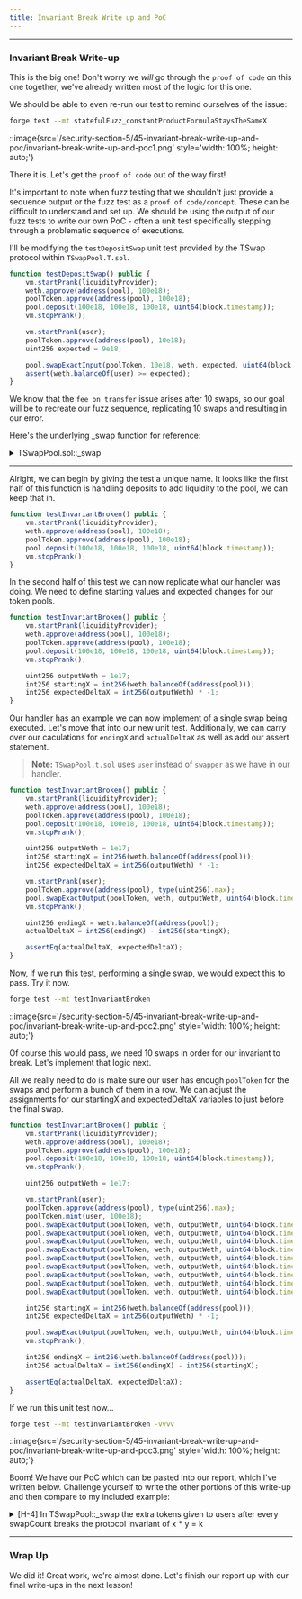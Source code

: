 ```yaml
---
title: Invariant Break Write up and PoC
---
```


---

### Invariant Break Write-up

This is the big one! Don't worry we _will_ go through the `proof of code` on this one together, we've already written most of the logic for this one.

We should be able to even re-run our test to remind ourselves of the issue:

```bash
forge test --mt statefulFuzz_constantProductFormulaStaysTheSameX
```

::image{src='/security-section-5/45-invariant-break-write-up-and-poc/invariant-break-write-up-and-poc1.png' style='width: 100%; height: auto;'}

There it is. Let's get the `proof of code` out of the way first!

It's important to note when fuzz testing that we shouldn't just provide a sequence output or the fuzz test as a `proof of code/concept`. These can be difficult to understand and set up. We should be using the output of our fuzz tests to write our own PoC - often a unit test specifically stepping through a problematic sequence of executions.

I'll be modifying the `testDepositSwap` unit test provided by the TSwap protocol within `TSwapPool.T.sol`.

```js
function testDepositSwap() public {
    vm.startPrank(liquidityProvider);
    weth.approve(address(pool), 100e18);
    poolToken.approve(address(pool), 100e18);
    pool.deposit(100e18, 100e18, 100e18, uint64(block.timestamp));
    vm.stopPrank();

    vm.startPrank(user);
    poolToken.approve(address(pool), 10e18);
    uint256 expected = 9e18;

    pool.swapExactInput(poolToken, 10e18, weth, expected, uint64(block.timestamp));
    assert(weth.balanceOf(user) >= expected);
}
```

We know that the `fee on transfer` issue arises after 10 swaps, so our goal will be to recreate our fuzz sequence, replicating 10 swaps and resulting in our error.

Here's the underlying \_swap function for reference:

<details>
<summary>TSwapPool.sol::_swap</summary>

```js
function _swap(IERC20 inputToken, uint256 inputAmount, IERC20 outputToken, uint256 outputAmount) private {
    if (_isUnknown(inputToken) || _isUnknown(outputToken) || inputToken == outputToken) {
        revert TSwapPool__InvalidToken();
    }

    // @Audit-High - Breaks protocol invariant
    swap_count++;
    if (swap_count >= SWAP_COUNT_MAX) {
        swap_count = 0;
        outputToken.safeTransfer(msg.sender, 1_000_000_000_000_000_000);
    }
    emit Swap(msg.sender, inputToken, inputAmount, outputToken, outputAmount);

    inputToken.safeTransferFrom(msg.sender, address(this), inputAmount);
    outputToken.safeTransfer(msg.sender, outputAmount);
}
```

</details>

---

Alright, we can begin by giving the test a unique name. It looks like the first half of this function is handling deposits to add liquidity to the pool, we can keep that in.

```js
function testInvariantBroken() public {
    vm.startPrank(liquidityProvider);
    weth.approve(address(pool), 100e18);
    poolToken.approve(address(pool), 100e18);
    pool.deposit(100e18, 100e18, 100e18, uint64(block.timestamp));
    vm.stopPrank();
}
```

In the second half of this test we can now replicate what our handler was doing. We need to define starting values and expected changes for our token pools.

```js
function testInvariantBroken() public {
    vm.startPrank(liquidityProvider);
    weth.approve(address(pool), 100e18);
    poolToken.approve(address(pool), 100e18);
    pool.deposit(100e18, 100e18, 100e18, uint64(block.timestamp));
    vm.stopPrank();

    uint256 outputWeth = 1e17;
    int256 startingX = int256(weth.balanceOf(address(pool)));
    int256 expectedDeltaX = int256(outputWeth) * -1;
}
```

Our handler has an example we can now implement of a single swap being executed. Let's move that into our new unit test. Additionally, we can carry over our caculations for `endingX` and `actualDeltaX` as well as add our assert statement.

> **Note:** `TSwapPool.t.sol` uses `user` instead of `swapper` as we have in our handler.

```js
function testInvariantBroken() public {
    vm.startPrank(liquidityProvider);
    weth.approve(address(pool), 100e18);
    poolToken.approve(address(pool), 100e18);
    pool.deposit(100e18, 100e18, 100e18, uint64(block.timestamp));
    vm.stopPrank();

    uint256 outputWeth = 1e17;
    int256 startingX = int256(weth.balanceOf(address(pool)));
    int256 expectedDeltaX = int256(outputWeth) * -1;

    vm.startPrank(user);
    poolToken.approve(address(pool), type(uint256).max);
    pool.swapExactOutput(poolToken, weth, outputWeth, uint64(block.timestamp));
    vm.stopPrank();

    uint256 endingX = weth.balanceOf(address(pool));
    actualDeltaX = int256(endingX) - int256(startingX);

    assertEq(actualDeltaX, expectedDeltaX);
}
```

Now, if we run this test, performing a single swap, we would expect this to pass. Try it now.

```bash
forge test --mt testInvariantBroken
```

::image{src='/security-section-5/45-invariant-break-write-up-and-poc/invariant-break-write-up-and-poc2.png' style='width: 100%; height: auto;'}

Of course this would pass, we need 10 swaps in order for our invariant to break. Let's implement that logic next.

All we really need to do is make sure our user has enough `poolToken` for the swaps and perform a bunch of them in a row. We can adjust the assignments for our startingX and expectedDeltaX variables to just before the final swap.

```js
function testInvariantBroken() public {
    vm.startPrank(liquidityProvider);
    weth.approve(address(pool), 100e18);
    poolToken.approve(address(pool), 100e18);
    pool.deposit(100e18, 100e18, 100e18, uint64(block.timestamp));
    vm.stopPrank();

    uint256 outputWeth = 1e17;

    vm.startPrank(user);
    poolToken.approve(address(pool), type(uint256).max);
    poolToken.mint(user, 100e18);
    pool.swapExactOutput(poolToken, weth, outputWeth, uint64(block.timestamp));
    pool.swapExactOutput(poolToken, weth, outputWeth, uint64(block.timestamp));
    pool.swapExactOutput(poolToken, weth, outputWeth, uint64(block.timestamp));
    pool.swapExactOutput(poolToken, weth, outputWeth, uint64(block.timestamp));
    pool.swapExactOutput(poolToken, weth, outputWeth, uint64(block.timestamp));
    pool.swapExactOutput(poolToken, weth, outputWeth, uint64(block.timestamp));
    pool.swapExactOutput(poolToken, weth, outputWeth, uint64(block.timestamp));
    pool.swapExactOutput(poolToken, weth, outputWeth, uint64(block.timestamp));
    pool.swapExactOutput(poolToken, weth, outputWeth, uint64(block.timestamp));

    int256 startingX = int256(weth.balanceOf(address(pool)));
    int256 expectedDeltaX = int256(outputWeth) * -1;

    pool.swapExactOutput(poolToken, weth, outputWeth, uint64(block.timestamp));
    vm.stopPrank();

    int256 endingX = int256(weth.balanceOf(address(pool)));
    int256 actualDeltaX = int256(endingX) - int256(startingX);

    assertEq(actualDeltaX, expectedDeltaX);
}
```

If we run this unit test now...

```bash
forge test --mt testInvariantBroken -vvvv
```

::image{src='/security-section-5/45-invariant-break-write-up-and-poc/invariant-break-write-up-and-poc3.png' style='width: 100%; height: auto;'}

Boom! We have our PoC which can be pasted into our report, which I've written below. Challenge yourself to write the other portions of this write-up and then compare to my included example:

<details>
<summary>[H-4] In TSwapPool::_swap the extra tokens given to users after every swapCount breaks the protocol invariant of x * y = k</summary>

### [H-4] In `TSwapPool::_swap` the extra tokens given to users after every `swapCount` breaks the protocol invariant of `x * y = k`

**Description:** The protocol follows a strict invariant of `x * y = k`. Where:

- `x`: The balance of the pool token
- `y`: The balance of WETH
- `k`: The constant product of the two balances

This means, that whenever the balances change in the protocol, the ratio between the two amounts should remain constant, hence the `k`. However, this is broken due to the extra incentive in the `_swap` function. Meaning that over time the protocol funds will be drained.

The follow block of code is responsible for the issue.

```javascript
swap_count++;
if (swap_count >= SWAP_COUNT_MAX) {
  swap_count = 0;
  outputToken.safeTransfer(msg.sender, 1_000_000_000_000_000_000);
}
```

**Impact:** A user could maliciously drain the protocol of funds by doing a lot of swaps and collecting the extra incentive given out by the protocol.

Most simply put, the protocol's core invariant is broken.

**Proof of Concept:**

1. A user swaps 10 times, and collects the extra incentive of `1_000_000_000_000_000_000` tokens
2. That user continues to swap untill all the protocol funds are drained

<details>
<summary>Proof Of Code</summary>

Place the following into `TSwapPool.t.sol`.

```javascript

    function testInvariantBroken() public {
        vm.startPrank(liquidityProvider);
        weth.approve(address(pool), 100e18);
        poolToken.approve(address(pool), 100e18);
        pool.deposit(100e18, 100e18, 100e18, uint64(block.timestamp));
        vm.stopPrank();

        uint256 outputWeth = 1e17;

        vm.startPrank(user);
        poolToken.approve(address(pool), type(uint256).max);
        poolToken.mint(user, 100e18);
        pool.swapExactOutput(poolToken, weth, outputWeth, uint64(block.timestamp));
        pool.swapExactOutput(poolToken, weth, outputWeth, uint64(block.timestamp));
        pool.swapExactOutput(poolToken, weth, outputWeth, uint64(block.timestamp));
        pool.swapExactOutput(poolToken, weth, outputWeth, uint64(block.timestamp));
        pool.swapExactOutput(poolToken, weth, outputWeth, uint64(block.timestamp));
        pool.swapExactOutput(poolToken, weth, outputWeth, uint64(block.timestamp));
        pool.swapExactOutput(poolToken, weth, outputWeth, uint64(block.timestamp));
        pool.swapExactOutput(poolToken, weth, outputWeth, uint64(block.timestamp));
        pool.swapExactOutput(poolToken, weth, outputWeth, uint64(block.timestamp));

        int256 startingY = int256(weth.balanceOf(address(pool)));
        int256 expectedDeltaY = int256(-1) * int256(outputWeth);

        pool.swapExactOutput(poolToken, weth, outputWeth, uint64(block.timestamp));
        vm.stopPrank();

        uint256 endingY = weth.balanceOf(address(pool));
        int256 actualDeltaY = int256(endingY) - int256(startingY);
        assertEq(actualDeltaY, expectedDeltaY);
    }
```

</details>

**Recommended Mitigation:** Remove the extra incentive mechanism. If you want to keep this in, we should account for the change in the x \* y = k protocol invariant. Or, we should set aside tokens in the same way we do with fees.

```diff
-        swap_count++;
-        // Fee-on-transfer
-        if (swap_count >= SWAP_COUNT_MAX) {
-            swap_count = 0;
-            outputToken.safeTransfer(msg.sender, 1_000_000_000_000_000_000);
-        }
```

</details>

---

### Wrap Up

We did it! Great work, we're almost done. Let's finish our report up with our final write-ups in the next lesson!
